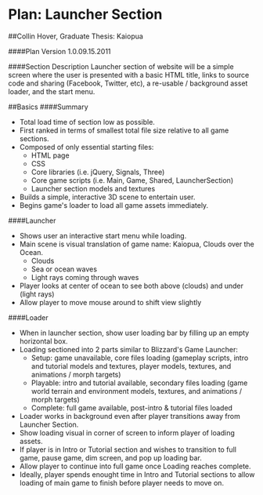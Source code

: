Plan: Launcher Section
========
##Collin Hover, Graduate Thesis: Kaiopua

####Plan Version
1.0.09.15.2011

####Section Description
Launcher section of website will be a simple screen where the user is presented with a basic HTML title, links to source code and sharing (Facebook, Twitter, etc), a re-usable / background asset loader, and the start menu.

##Basics
####Summary
* Total load time of section low as possible.
* First ranked in terms of smallest total file size relative to all game sections.
* Composed of only essential starting files:
    * HTML page
    * CSS
    * Core libraries (i.e. jQuery, Signals, Three)
    * Core game scripts (i.e. Main, Game, Shared, LauncherSection)
    * Launcher section models and textures
* Builds a simple, interactive 3D scene to entertain user.
* Begins game's loader to load all game assets immediately.

####Launcher
* Shows user an interactive start menu while loading.
* Main scene is visual translation of game name: Kaiopua, Clouds over the Ocean.
    * Clouds
    * Sea or ocean waves
    * Light rays coming through waves
* Player looks at center of ocean to see both above (clouds) and under (light rays)
* Allow player to move mouse around to shift view slightly

####Loader
* When in launcher section, show user loading bar by filling up an empty horizontal box.
* Loading sectioned into 2 parts similar to Blizzard's Game Launcher:
    * Setup: game unavailable, core files loading (gameplay scripts, intro and tutorial models and textures, player models, textures, and animations / morph targets)
    * Playable: intro and tutorial available, secondary files loading (game world terrain and environment models, textures, and animations / morph targets)
    * Complete: full game available, post-intro & tutorial files loaded
* Loader works in background even after player transitions away from Launcher Section.
* Show loading visual in corner of screen to inform player of loading assets.
* If player is in Intro or Tutorial section and wishes to transition to full game, pause game, dim screen, and pop up loading bar.
* Allow player to continue into full game once Loading reaches complete.
* Ideally, player spends enought time in Intro and Tutorial sections to allow loading of main game to finish before player needs to move on.